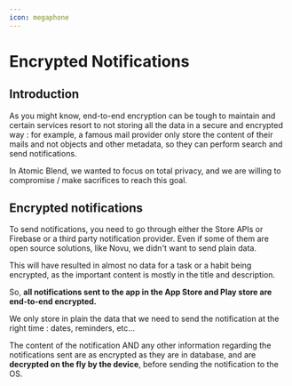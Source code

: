 ```yaml
---
icon: megaphone
---
```


# Encrypted Notifications

## Introduction

As you might know, end-to-end encryption can be tough to maintain and certain services resort to not storing all the data in a secure and encrypted way : for example, a famous mail provider only store the content of their mails and not objects and other metadata, so they can perform search and send notifications.

In Atomic Blend, we wanted to focus on total privacy, and we are willing to compromise / make sacrifices to reach this goal.



## Encrypted notifications

To send notifications, you need to go through either the Store APIs or Firebase or a third party notification provider. Even if some of them are open source solutions, like Novu, we didn't want to send plain data.&#x20;

This will have resulted in almost no data for a task or a habit being encrypted, as the important content is mostly in the title and description.



So, **all notifications sent to the app in the App Store and Play store are end-to-end encrypted.**

We only store in plain the data that we need to send the notification at the right time : dates, reminders, etc…

The content of the notification AND any other information regarding the notifications sent are as encrypted as they are in database, and are **decrypted on the fly by the device**, before sending the notification to the OS.
